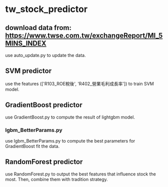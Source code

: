# tw_stock_predictor

## download data from: https://www.twse.com.tw/exchangeReport/MI_5MINS_INDEX
use auto_update.py to update the data.

## SVM predictor
use the features (['R103_ROE稅後', 'R402_營業毛利成長率']) to train SVM model.

## GradientBoost predictor
use GradientBoost.py to compute the result of lightgbm model.

### lgbm_BetterParams.py
use lgbm_BetterParams.py to compute the best parameters for GradientBoost fit the data.

## RandomForest predictor
use RandomForest.py to output the best features that influence stock the most. Then, combine them with tradition strategy.
